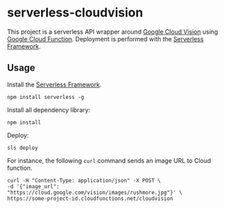 # serverless-cloudvision

This project is a serverless API wrapper around
[Google Cloud Vision](https://cloud.google.com/vision/) using
[Google Cloud Function](https://cloud.google.com/functions/). Deployment is performed with the
[Serverless Framework](http://serverless.com/).

## Usage

Install the [Serverless Framework](https://github.com/serverless/serverless).

```
npm install serverless -g
```

Install all dependency library:

```
npm install
```

Deploy:

```
sls deploy
```

For instance, the following `curl` command sends an image URL to Cloud function.

```
curl -H "Content-Type: application/json" -X POST \
-d '{"image_url": "https://cloud.google.com/vision/images/rushmore.jpg"}' \
https://some-project-id.cloudfunctions.net/cloudvision
```
